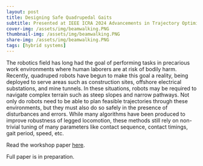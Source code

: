 ```yaml
---
layout: post
title: Designing Safe Quadrupedal Gaits
subtitle: Presented at IEEE ICRA 2024 Advancements in Trajectory Optimization and Model Predictive Control for Legged Systems Workshop
cover-img: /assets/img/beamwalking.PNG
thumbnail-img: /assets/img/beamwalking.PNG
share-img: /assets/img/beamwalking.PNG
tags: [hybrid systems]
---
```

The robotics field has long had the goal of performing tasks in precarious work environments where human laborers are at risk of bodily harm. 
Recently, quadruped robots have begun to make this goal a reality, being deployed to serve areas such as construction sites, offshore electrical substations, and mine tunnels. 
In these situations, robots may be required to navigate complex terrain such as steep slopes and narrow pathways. 
Not only do robots need to be able to plan feasible trajectories through these environments, but they must also do so safely in the presence of disturbances and errors. 
While many algorithms have been produced to improve robustness of legged locomotion, these methods still rely on non-trivial tuning of many parameters like contact sequence, contact timings, gait period, speed, etc.

Read the workshop paper [here](https://atompc-workshop.github.io/papers/).

Full paper is in preparation.
